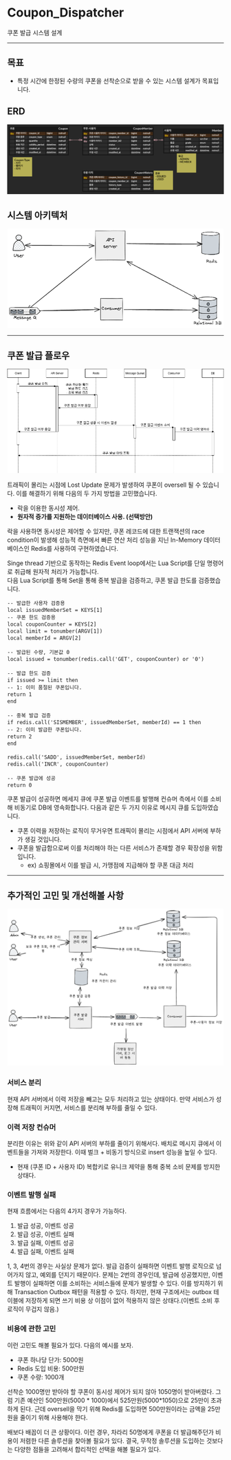 # Coupon_Dispatcher
쿠폰 발급 시스템 설계
***

## 목표
- 특정 시간에 한정된 수량의 쿠폰을 선착순으로 받을 수 있는 시스템 설계가 목표입니다.

## ERD
![ERD](./img/erd.png)

## 시스템 아키텍처
![아키텍처](./img/sysarch.png)

---
## 쿠폰 발급 플로우
![시퀸스](./img/coupon_sequence.png)

트래픽이 몰리는 시점에 Lost Update 문제가 발생하여 쿠폰이 oversell 될 수 있습니다. 이를 해결하기 위해 다음의 두 가지 방법을 고민했습니다.
- 락을 이용한 동시성 제어.
- **원자적 증가를 지원하는 데이터베이스 사용. (선택방안)**

락을 사용하면 동시성은 제어할 수 있지만, 쿠폰 레코드에 대한 트랜잭션의 race condition이 발생해 성능적 측면에서
빠른 연산 처리 성능을 지닌 In-Memory 데이터베이스인 Redis를 사용하여 구현하였습니다.

Singe thread 기반으로 동작하는 Redis Event loop에서는 Lua Script를 단일 명령어로 취급해 원자적 처리가 가능합니다.<br>
다음 Lua Script를 통해 Set을 통해 중복 발급을 검증하고, 쿠폰 발급 한도를 검증했습니다.
~~~
-- 발급한 사용자 검증용
local issuedMemberSet = KEYS[1]
-- 쿠폰 한도 검증용
local couponCounter = KEYS[2]
local limit = tonumber(ARGV[1])
local memberId = ARGV[2]
			
-- 발급된 수량, 기본값 0
local issued = tonumber(redis.call('GET', couponCounter) or '0')
	
-- 발급 한도 검증
if issued >= limit then 
-- 1: 이미 품절된 쿠폰입니다.
return 1
end
	
-- 중복 발급 검증
if redis.call('SISMEMBER', issuedMemberSet, memberId) == 1 then 
-- 2: 이미 발급한 쿠폰입니다.
return 2
end
	
redis.call('SADD', issuedMemberSet, memberId)
redis.call('INCR', couponCounter)
	
-- 쿠폰 발급에 성공
return 0
~~~

쿠폰 발급이 성공하면 메세지 큐에 쿠폰 발급 이벤트를 발행해 컨슈머 측에서 이를 소비해 비동기로 DB에 영속화합니다. 다음과 같은 두 가지 이유로
메시지 큐를 도입하였습니다.
- 쿠폰 이력을 저장하는 로직이 무거우면 트래픽이 몰리는 시점에서 API 서버에 부하가 생길 것입니다.
- 쿠폰을 발급함으로써 이를 처리해야 하는 다른 서비스가 존재할 경우 확장성을 위함입니다.
  - ex) 쇼핑몰에서 이를 발급 시, 가맹점에 지급해야 할 쿠폰 대금 처리

---

## 추가적인 고민 및 개선해볼 사항

![발전 버젼](./img/adv_arch.png)

### 서비스 분리
현재 API 서버에서 이력 저장을 빼고는 모두 처리하고 있는 상태이다. 만약 서비스가 성장해 트래픽이 커지면, 서비스를 분리해 부하를 줄일 수 있다.

### 이력 저장 컨슈머
분리한 이유는 위와 같이 API 서버의 부하를 줄이기 위해서다. 배치로 메시지 큐에서 이벤트들을 가져와 저장한다. 이때 벌크 + 비동기 방식으로 insert
성능을 높일 수 있다.
- 현재 (쿠폰 ID + 사용자 ID) 복합키로 유니크 제약을 통해 중복 소비 문제를 방지한 상태다. 

### 이벤트 발행 실패
현재 흐름에서는 다음의 4가지 경우가 가능하다.
1. 발급 성공, 이벤트 성공
2. 발급 성공, 이벤트 실패 
3. 발급 실패, 이벤트 성공 
4. 발급 실패, 이벤트 실패

1, 3, 4번의 경우는 사실상 문제가 없다. 발급 검증이 실패하면 이벤트 발행 로직으로 넘어가지 않고, 예외를 던지기 때문이다. 문제는 2번의 경우인데,
발급에 성공했지만, 이벤트 발행이 실패하면 이를 소비하는 서비스들에 문제가 발생할 수 있다. 이를 방지하기 위해 Transaction Outbox 패턴을 적용할 수 있다.
하지만, 현재 구조에서는 outbox 테이블에 저장하게 되면 쓰기 비용 상 이점이 없어 적용하지 않은 상태다.(이벤트 소비 후 로직이 무겁지 않음.)

### 비용에 관한 고민
이런 고민도 해볼 필요가 있다. 다음의 예시를 보자.
- 쿠폰 하나당 단가: 5000원
- Redis 도입 비용: 500만원
- 쿠폰 수량: 1000개

선착순 1000명만 받아야 할 쿠폰이 동시성 제어가 되지 않아 1050명이 받아버렸다. 그럼 기존 예산인 500만원(5000 * 1000)에서 
525만원(5000*1050)으로 25만이 초과하게 된다. 근데 oversell을 막기 위해 Redis를 도입하면 500만원이라는 금액을 25만원을 줄이기 위해 사용해야 한다.

배보다 배꼽이 더 큰 상황이다. 이런 경우, 차라리 50명에게 쿠폰을 더 발급해주던가 비용이 저렴한 다른 솔루션을 찾아볼 필요가 있다. 결국, 무작정
솔루션을 도입하는 것보다는 다양한 점들을 고려해서 합리적인 선택을 해볼 필요가 있다.